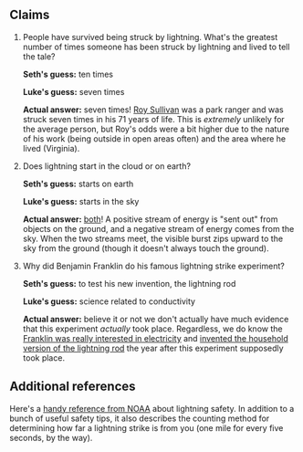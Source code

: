 
## Claims
1. People have survived being struck by lightning. What's the greatest number of times someone has been struck by lightning and lived to tell the tale?

    **Seth's guess:** ten times

    **Luke's guess:** seven times
    
    **Actual answer:** seven times! [Roy Sullivan](https://en.wikipedia.org/wiki/Roy_Sullivan) was a park ranger and was struck seven times in his 71 years of life. This is *extremely* unlikely for the average person, but Roy's odds were a bit higher due to the nature of his work (being outside in open areas often) and the area where he lived (Virginia).

2. Does lightning start in the cloud or on earth?

    **Seth's guess:** starts on earth

    **Luke's guess:** starts in the sky
    
    **Actual answer:** [both](http://www.nssl.noaa.gov/education/svrwx101/lightning/faq/)! A positive stream of energy is "sent out" from objects on the ground, and a negative stream of energy comes from the sky. When the two streams meet, the visible burst zips upward to the sky from the ground (though it doesn't always touch the ground).

3. Why did Benjamin Franklin do his famous lightning strike experiment?

    **Seth's guess:** to test his new invention, the lightning rod

    **Luke's guess:** science related to conductivity
    
    **Actual answer:** believe it or not we don't actually have much evidence that this experiment *actually* took place. Regardless, we do know the [Franklin was really interested in electricity](http://www.history.com/this-day-in-history/franklin-flies-kite-during-thunderstorm) and [invented the household version of the lightning rod](https://en.wikipedia.org/wiki/Lightning_rod#History) the year after this experiment supposedly took place.

## Additional references
Here's a [handy reference from NOAA](http://www.nws.noaa.gov/om/lightning/resources/LightningFactsSheet.pdf) about lightning safety. In addition to a bunch of useful safety tips, it also describes the counting method for determining how far a lightning strike is from you (one mile for every five seconds, by the way).